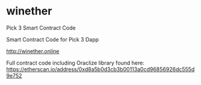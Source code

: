# winether
Pick 3 Smart Contract Code

Smart Contract Code for Pick 3 Dapp

http://winether.online

Full contract code including Oraclize library found here:
https://etherscan.io/address/0xd8a5b0d3cb3b00113a0cd96856926dc555d9e752
